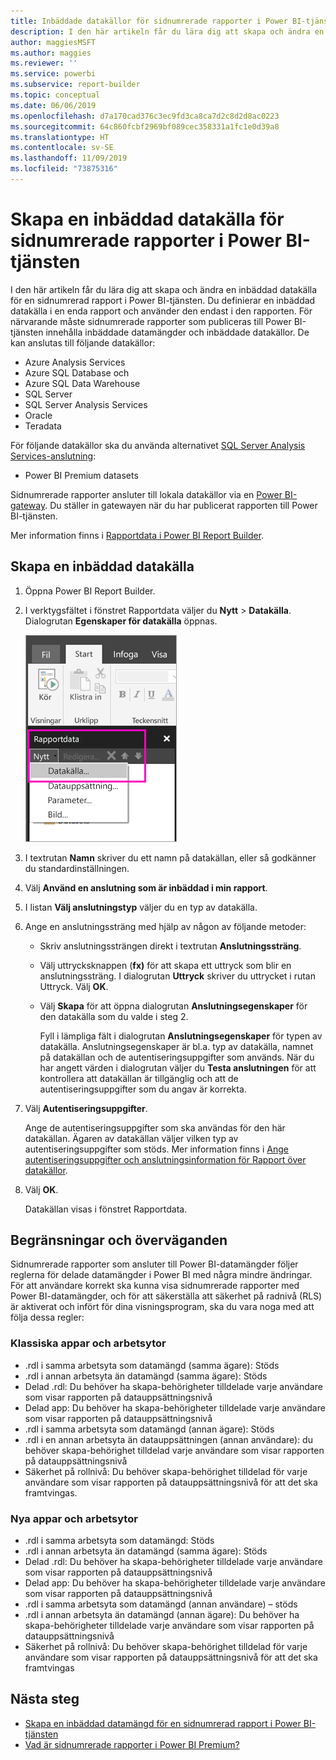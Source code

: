 ```yaml
---
title: Inbäddade datakällor för sidnumrerade rapporter i Power BI-tjänsten
description: I den här artikeln får du lära dig att skapa och ändra en inbäddad datakälla i en sidnumrerad rapport i Power BI-tjänsten.
author: maggiesMSFT
ms.author: maggies
ms.reviewer: ''
ms.service: powerbi
ms.subservice: report-builder
ms.topic: conceptual
ms.date: 06/06/2019
ms.openlocfilehash: d7a170cad376c3ec9fd3ca8ca7d2c8d2d8ac0223
ms.sourcegitcommit: 64c860fcbf2969bf089cec358331a1fc1e0d39a8
ms.translationtype: HT
ms.contentlocale: sv-SE
ms.lasthandoff: 11/09/2019
ms.locfileid: "73875316"
---
```

# <a name="create-an-embedded-data-source-for-paginated-reports-in-the-power-bi-service"></a>Skapa en inbäddad datakälla för sidnumrerade rapporter i Power BI-tjänsten

I den här artikeln får du lära dig att skapa och ändra en inbäddad datakälla för en sidnumrerad rapport i Power BI-tjänsten. Du definierar en inbäddad datakälla i en enda rapport och använder den endast i den rapporten. För närvarande måste sidnumrerade rapporter som publiceras till Power BI-tjänsten innehålla inbäddade datamängder och inbäddade datakällor. De kan anslutas till följande datakällor:

- Azure Analysis Services
- Azure SQL Database och 
- Azure SQL Data Warehouse
- SQL Server
- SQL Server Analysis Services
- Oracle 
- Teradata 

För följande datakällor ska du använda alternativet [SQL Server Analysis Services-anslutning](service-premium-connect-tools.md):

- Power BI Premium datasets

Sidnumrerade rapporter ansluter till lokala datakällor via en [Power BI-gateway](service-gateway-onprem.md). Du ställer in gatewayen när du har publicerat rapporten till Power BI-tjänsten.

Mer information finns i [Rapportdata i Power BI Report Builder](report-builder-data.md).

## <a name="create-an-embedded-data-source"></a>Skapa en inbäddad datakälla
  
1. Öppna Power BI Report Builder.

1. I verktygsfältet i fönstret Rapportdata väljer du **Nytt** > **Datakälla**. Dialogrutan **Egenskaper för datakälla** öppnas.

    ![Ny datakälla](media/paginated-reports-embedded-data-source/power-bi-paginated-new-data-source.png)
  
2.  I textrutan **Namn** skriver du ett namn på datakällan, eller så godkänner du standardinställningen.  
  
3.  Välj **Använd en anslutning som är inbäddad i min rapport**.  
  
1.  I listan **Välj anslutningstyp** väljer du en typ av datakälla. 

1.  Ange en anslutningssträng med hjälp av någon av följande metoder:  
  
    -   Skriv anslutningssträngen direkt i textrutan **Anslutningssträng**. 
  
    -   Välj uttrycksknappen (**fx)** för att skapa ett uttryck som blir en anslutningssträng. I dialogrutan **Uttryck** skriver du uttrycket i rutan Uttryck. Välj **OK**. 
  
    -   Välj **Skapa** för att öppna dialogrutan **Anslutningsegenskaper** för den datakälla som du valde i steg 2.  
  
        Fyll i lämpliga fält i dialogrutan **Anslutningsegenskaper** för typen av datakälla. Anslutningsegenskaper är bl.a. typ av datakälla, namnet på datakällan och de autentiseringsuppgifter som används. När du har angett värden i dialogrutan väljer du **Testa anslutningen** för att kontrollera att datakällan är tillgänglig och att de autentiseringsuppgifter som du angav är korrekta.  
  
4.  Välj **Autentiseringsuppgifter**.  
  
     Ange de autentiseringsuppgifter som ska användas för den här datakällan. Ägaren av datakällan väljer vilken typ av autentiseringsuppgifter som stöds. Mer information finns i [Ange autentiseringsuppgifter och anslutningsinformation för Rapport över datakällor](https://docs.microsoft.com/sql/reporting-services/report-data/specify-credential-and-connection-information-for-report-data-sources).
  
5.  Välj **OK**.  
  
     Datakällan visas i fönstret Rapportdata.  
     
## <a name="limitations-and-considerations"></a>Begränsningar och överväganden

Sidnumrerade rapporter som ansluter till Power BI-datamängder följer reglerna för delade datamängder i Power BI med några mindre ändringar.  För att användare korrekt ska kunna visa sidnumrerade rapporter med Power BI-datamängder, och för att säkerställa att säkerhet på radnivå (RLS) är aktiverat och infört för dina visningsprogram, ska du vara noga med att följa dessa regler:

### <a name="classic-apps-and-workspaces"></a>Klassiska appar och arbetsytor

- .rdl i samma arbetsyta som datamängd (samma ägare): Stöds
- .rdl i annan arbetsyta än datamängd (samma ägare): Stöds
- Delad .rdl: Du behöver ha skapa-behörigheter tilldelade varje användare som visar rapporten på datauppsättningsnivå
- Delad app: Du behöver ha skapa-behörigheter tilldelade varje användare som visar rapporten på datauppsättningsnivå
- .rdl i samma arbetsyta som datamängd (annan ägare): Stöds
- .rdl i en annan arbetsyta än datauppsättningen (annan användare): du behöver skapa-behörighet tilldelad varje användare som visar rapporten på datauppsättningsnivå
- Säkerhet på rollnivå: Du behöver skapa-behörighet tilldelad för varje användare som visar rapporten på datauppsättningsnivå för att det ska framtvingas.

### <a name="new-experience-apps-and-workspaces"></a>Nya appar och arbetsytor

- .rdl i samma arbetsyta som datamängd: Stöds
- .rdl i annan arbetsyta än datamängd (samma ägare): Stöds
- Delad .rdl: Du behöver ha skapa-behörigheter tilldelade varje användare som visar rapporten på datauppsättningsnivå
- Delad app: Du behöver ha skapa-behörigheter tilldelade varje användare som visar rapporten på datauppsättningsnivå
- .rdl i samma arbetsyta som datamängd (annan användare) – stöds
- .rdl i annan arbetsyta än datamängd (annan ägare): Du behöver ha skapa-behörigheter tilldelade varje användare som visar rapporten på datauppsättningsnivå
- Säkerhet på rollnivå: Du behöver skapa-behörighet tilldelad för varje användare som visar rapporten på datauppsättningsnivå för att det ska framtvingas

## <a name="next-steps"></a>Nästa steg

- [Skapa en inbäddad datamängd för en sidnumrerad rapport i Power BI-tjänsten](paginated-reports-create-embedded-dataset.md)
- [Vad är sidnumrerade rapporter i Power BI Premium?](paginated-reports-report-builder-power-bi.md)
